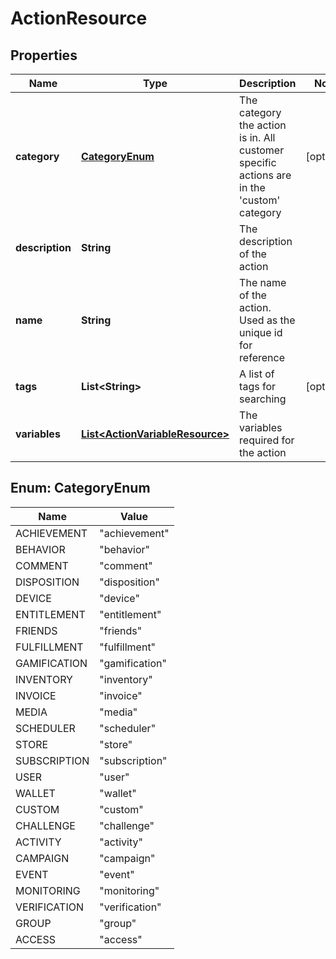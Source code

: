 
# ActionResource

## Properties
Name | Type | Description | Notes
------------ | ------------- | ------------- | -------------
**category** | [**CategoryEnum**](#CategoryEnum) | The category the action is in. All customer specific actions are in the &#39;custom&#39; category |  [optional]
**description** | **String** | The description of the action | 
**name** | **String** | The name of the action. Used as the unique id for reference | 
**tags** | **List&lt;String&gt;** | A list of tags for searching |  [optional]
**variables** | [**List&lt;ActionVariableResource&gt;**](ActionVariableResource.md) | The variables required for the action | 


<a name="CategoryEnum"></a>
## Enum: CategoryEnum
Name | Value
---- | -----
ACHIEVEMENT | &quot;achievement&quot;
BEHAVIOR | &quot;behavior&quot;
COMMENT | &quot;comment&quot;
DISPOSITION | &quot;disposition&quot;
DEVICE | &quot;device&quot;
ENTITLEMENT | &quot;entitlement&quot;
FRIENDS | &quot;friends&quot;
FULFILLMENT | &quot;fulfillment&quot;
GAMIFICATION | &quot;gamification&quot;
INVENTORY | &quot;inventory&quot;
INVOICE | &quot;invoice&quot;
MEDIA | &quot;media&quot;
SCHEDULER | &quot;scheduler&quot;
STORE | &quot;store&quot;
SUBSCRIPTION | &quot;subscription&quot;
USER | &quot;user&quot;
WALLET | &quot;wallet&quot;
CUSTOM | &quot;custom&quot;
CHALLENGE | &quot;challenge&quot;
ACTIVITY | &quot;activity&quot;
CAMPAIGN | &quot;campaign&quot;
EVENT | &quot;event&quot;
MONITORING | &quot;monitoring&quot;
VERIFICATION | &quot;verification&quot;
GROUP | &quot;group&quot;
ACCESS | &quot;access&quot;



